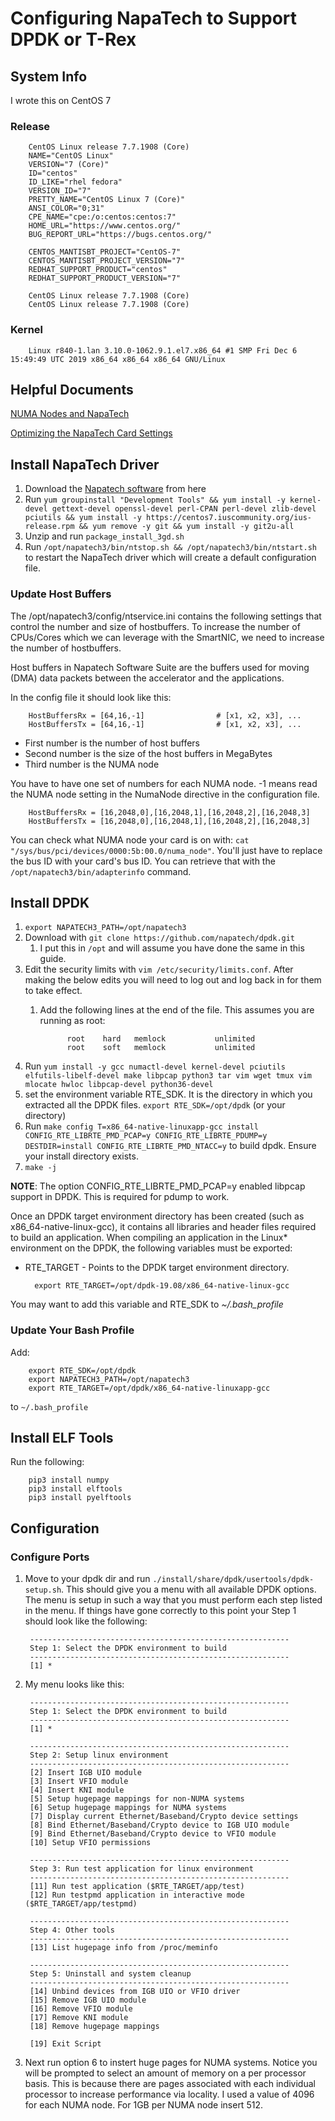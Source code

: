 # Configuring NapaTech to Support DPDK or T-Rex

## System Info

I wrote this on CentOS 7

### Release

        CentOS Linux release 7.7.1908 (Core)
        NAME="CentOS Linux"
        VERSION="7 (Core)"
        ID="centos"
        ID_LIKE="rhel fedora"
        VERSION_ID="7"
        PRETTY_NAME="CentOS Linux 7 (Core)"
        ANSI_COLOR="0;31"
        CPE_NAME="cpe:/o:centos:centos:7"
        HOME_URL="https://www.centos.org/"
        BUG_REPORT_URL="https://bugs.centos.org/"

        CENTOS_MANTISBT_PROJECT="CentOS-7"
        CENTOS_MANTISBT_PROJECT_VERSION="7"
        REDHAT_SUPPORT_PRODUCT="centos"
        REDHAT_SUPPORT_PRODUCT_VERSION="7"

        CentOS Linux release 7.7.1908 (Core)
        CentOS Linux release 7.7.1908 (Core)

### Kernel

        Linux r840-1.lan 3.10.0-1062.9.1.el7.x86_64 #1 SMP Fri Dec 6 15:49:49 UTC 2019 x86_64 x86_64 x86_64 GNU/Linux

## Helpful Documents

[NUMA Nodes and NapaTech](https://docs.napatech.com/reader/JIm9z8~DgULRfbHc76qu5A/G9HjOdvbUhb4QqP8GZpBVQ)

[Optimizing the NapaTech Card Settings](https://docs.napatech.com/reader/GHSQQPQbWLPdJUmxIkO91Q/VhLG5HF4vHVD3x4Z1Yfazg)

## Install NapaTech Driver

1. Download the [Napatech software](https://supportportal.napatech.com/index.php?/selfhelp/view-article/Link%E2%84%A2-Capture-Software-11.9.0-release-for-Linux/580) from here
2. Run `yum groupinstall "Development Tools" && yum install -y kernel-devel gettext-devel openssl-devel perl-CPAN perl-devel zlib-devel pciutils && yum install -y https://centos7.iuscommunity.org/ius-release.rpm && yum remove -y git && yum install -y git2u-all`
3. Unzip and run `package_install_3gd.sh`
4. Run `/opt/napatech3/bin/ntstop.sh && /opt/napatech3/bin/ntstart.sh` to restart the NapaTech driver which will create a default configuration file.

### Update Host Buffers

The /opt/napatech3/config/ntservice.ini contains the following settings that control the number and size of hostbuffers. To increase the number of CPUs/Cores which we can leverage with the SmartNIC, we need to increase the number of hostbuffers.

Host buffers in Napatech Software Suite are the buffers used for moving (DMA) data packets between the accelerator and the applications.

In the config file it should look like this:

        HostBuffersRx = [64,16,-1]                # [x1, x2, x3], ...
        HostBuffersTx = [64,16,-1]                # [x1, x2, x3], ...

- First number is the number of host buffers
- Second number is the size of the host buffers in MegaBytes
- Third number is the NUMA node

You have to have one set of numbers for each NUMA node. -1 means read the NUMA node setting in the NumaNode directive in the configuration file.

        HostBuffersRx = [16,2048,0],[16,2048,1],[16,2048,2],[16,2048,3]
        HostBuffersTx = [16,2048,0],[16,2048,1],[16,2048,2],[16,2048,3]

You can check what NUMA node your card is on with: `cat "/sys/bus/pci/devices/0000:5b:00.0/numa_node"`. You'll just have to replace the bus ID with your card's bus ID. You can retrieve that with the `/opt/napatech3/bin/adapterinfo` command.

## Install DPDK

1. `export NAPATECH3_PATH=/opt/napatech3`
2. Download with `git clone https://github.com/napatech/dpdk.git`
   1. I put this in `/opt` and will assume you have done the same in this guide.
3. Edit the security limits with `vim /etc/security/limits.conf`. After making the below edits you will need to log out and log back in for them to take effect.
   1. Add the following lines at the end of the file. This assumes you are running as root:

                root    hard   memlock           unlimited
                root    soft   memlock           unlimited

4. Run `yum install -y gcc numactl-devel kernel-devel pciutils elfutils-libelf-devel make libpcap python3 tar vim wget tmux vim mlocate hwloc libpcap-devel python36-devel`
5. set the environment variable RTE_SDK. It is the directory in which you extracted all the DPDK files. `export RTE_SDK=/opt/dpdk` (or your directory)
6. Run `make config T=x86_64-native-linuxapp-gcc install CONFIG_RTE_LIBRTE_PMD_PCAP=y CONFIG_RTE_LIBRTE_PDUMP=y DESTDIR=install CONFIG_RTE_LIBRTE_PMD_NTACC=y` to build dpdk. Ensure your install directory exists.
7. `make -j`

**NOTE**: The option CONFIG_RTE_LIBRTE_PMD_PCAP=y enabled libpcap support in DPDK.
This is required for pdump to work.

Once an DPDK target environment directory has been created (such as x86_64-native-linux-gcc), 
it contains all libraries and header files required to build an application. When 
compiling an application in the Linux* environment on the DPDK, the following variables 
must be exported:

- RTE_TARGET - Points to the DPDK target environment directory.

        export RTE_TARGET=/opt/dpdk-19.08/x86_64-native-linux-gcc

You may want to add this variable and RTE_SDK to *~/.bash_profile*

### Update Your Bash Profile

Add:

        export RTE_SDK=/opt/dpdk
        export NAPATECH3_PATH=/opt/napatech3
        export RTE_TARGET=/opt/dpdk/x86_64-native-linuxapp-gcc

to `~/.bash_profile`

## Install ELF Tools

Run the following:

        pip3 install numpy
        pip3 install elftools
        pip3 install pyelftools

## Configuration

### Configure Ports

1. Move to your dpdk dir and run `./install/share/dpdk/usertools/dpdk-setup.sh`. This should give you a menu with all available DPDK options. The menu is setup in such a way that you must perform each step listed in the menu. If things have gone correctly to this point your Step 1 should look like the following:

        ----------------------------------------------------------
        Step 1: Select the DPDK environment to build
        ----------------------------------------------------------
        [1] *

2. My menu looks like this:

        ----------------------------------------------------------
        Step 1: Select the DPDK environment to build
        ----------------------------------------------------------
        [1] *

        ----------------------------------------------------------
        Step 2: Setup linux environment
        ----------------------------------------------------------
        [2] Insert IGB UIO module
        [3] Insert VFIO module
        [4] Insert KNI module
        [5] Setup hugepage mappings for non-NUMA systems
        [6] Setup hugepage mappings for NUMA systems
        [7] Display current Ethernet/Baseband/Crypto device settings
        [8] Bind Ethernet/Baseband/Crypto device to IGB UIO module
        [9] Bind Ethernet/Baseband/Crypto device to VFIO module
        [10] Setup VFIO permissions

        ----------------------------------------------------------
        Step 3: Run test application for linux environment
        ----------------------------------------------------------
        [11] Run test application ($RTE_TARGET/app/test)
        [12] Run testpmd application in interactive mode ($RTE_TARGET/app/testpmd)

        ----------------------------------------------------------
        Step 4: Other tools
        ----------------------------------------------------------
        [13] List hugepage info from /proc/meminfo

        ----------------------------------------------------------
        Step 5: Uninstall and system cleanup
        ----------------------------------------------------------
        [14] Unbind devices from IGB UIO or VFIO driver
        [15] Remove IGB UIO module
        [16] Remove VFIO module
        [17] Remove KNI module
        [18] Remove hugepage mappings

        [19] Exit Script

3. Next run option 6 to instert huge pages for NUMA systems. Notice you will be prompted to select an amount of memory on a per processor basis. This is because there are pages associated with each individual processor to increase performance via locality. I used a value of 4096 for each NUMA node. For 1GB per NUMA node insert 512.
